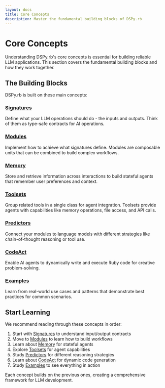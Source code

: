 ```yaml
---
layout: docs
title: Core Concepts
description: Master the fundamental building blocks of DSPy.rb
---
```


# Core Concepts

Understanding DSPy.rb's core concepts is essential for building reliable LLM applications. This section covers the fundamental building blocks and how they work together.

## The Building Blocks

DSPy.rb is built on these main concepts:

### [Signatures](/core-concepts/signatures/)
Define what your LLM operations should do - the inputs and outputs. Think of them as type-safe contracts for AI operations.

### [Modules](/core-concepts/modules/)
Implement how to achieve what signatures define. Modules are composable units that can be combined to build complex workflows.

### [Memory](/core-concepts/memory/)
Store and retrieve information across interactions to build stateful agents that remember user preferences and context.

### [Toolsets](/core-concepts/toolsets/)
Group related tools in a single class for agent integration. Toolsets provide agents with capabilities like memory operations, file access, and API calls.

### [Predictors](/core-concepts/predictors/)
Connect your modules to language models with different strategies like chain-of-thought reasoning or tool use.

### [CodeAct](/core-concepts/codeact/)
Enable AI agents to dynamically write and execute Ruby code for creative problem-solving.

### [Examples](/core-concepts/examples/)
Learn from real-world use cases and patterns that demonstrate best practices for common scenarios.

## Start Learning

We recommend reading through these concepts in order:

1. Start with [Signatures](/core-concepts/signatures/) to understand input/output contracts
2. Move to [Modules](/core-concepts/modules/) to learn how to build workflows
3. Learn about [Memory](/core-concepts/memory/) for stateful agents
4. Explore [Toolsets](/core-concepts/toolsets/) for agent capabilities
5. Study [Predictors](/core-concepts/predictors/) for different reasoning strategies
6. Learn about [CodeAct](/core-concepts/codeact/) for dynamic code generation
7. Study [Examples](/core-concepts/examples/) to see everything in action

Each concept builds on the previous ones, creating a comprehensive framework for LLM development.